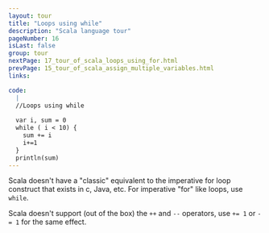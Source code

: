 ```yaml
---
layout: tour
title: "Loops using while"
description: "Scala language tour"
pageNumber: 16
isLast: false
group: tour
nextPage: 17_tour_of_scala_loops_using_for.html
prevPage: 15_tour_of_scala_assign_multiple_variables.html
links:

code:
  |
  //Loops using while  
  
  var i, sum = 0  
  while ( i < 10) {  
    sum += i  
    i+=1  
  }  
  println(sum)  
---
```


Scala doesn't have a "classic" equivalent to the imperative for loop construct that exists in c, Java, etc. For imperative "for" like loops, use `while`.

Scala doesn't support (out of the box) the `++` and `--` operators, use `+= 1` or `-= 1` for the same effect.